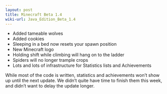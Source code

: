 ```yaml
---
layout: post
title: Minecraft Beta 1.4
wiki-url: Java_Edition_Beta_1.4
---
```


* Added tameable wolves
* Added cookies
* Sleeping in a bed now resets your spawn position
* New Minecraft logo
* Holding shift while climbing will hang on to the ladder
* Spiders will no longer trample crops
* Lots and lots of infrastructure for Statistics lists and Achievements

While most of the code is written, statistics and achievements won’t show up until the next update.
We didn’t quite have time to finish them this week, and didn’t want to delay the update longer.
